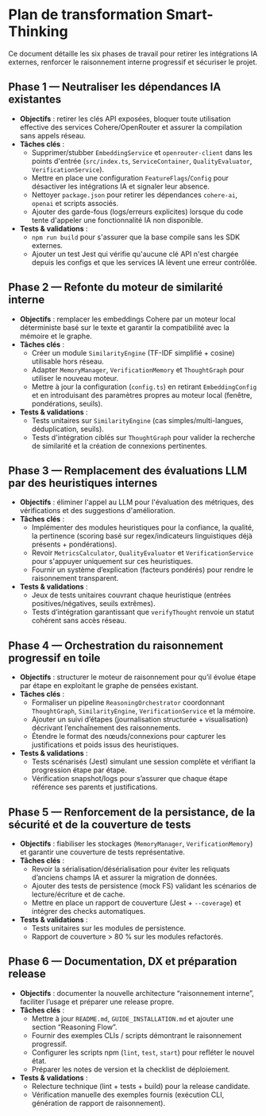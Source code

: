 # Plan de transformation Smart-Thinking

Ce document détaille les six phases de travail pour retirer les intégrations IA externes, renforcer le raisonnement interne progressif et sécuriser le projet.

## Phase 1 — Neutraliser les dépendances IA existantes
- **Objectifs** : retirer les clés API exposées, bloquer toute utilisation effective des services Cohere/OpenRouter et assurer la compilation sans appels réseau.
- **Tâches clés** :
  - Supprimer/stubber `EmbeddingService` et `openrouter-client` dans les points d'entrée (`src/index.ts`, `ServiceContainer`, `QualityEvaluator`, `VerificationService`).
  - Mettre en place une configuration `FeatureFlags`/`Config` pour désactiver les intégrations IA et signaler leur absence.
  - Nettoyer `package.json` pour retirer les dépendances `cohere-ai`, `openai` et scripts associés.
  - Ajouter des garde-fous (logs/erreurs explicites) lorsque du code tente d'appeler une fonctionnalité IA non disponible.
- **Tests & validations** :
  - `npm run build` pour s'assurer que la base compile sans les SDK externes.
  - Ajouter un test Jest qui vérifie qu'aucune clé API n'est chargée depuis les configs et que les services IA lèvent une erreur contrôlée.

## Phase 2 — Refonte du moteur de similarité interne
- **Objectifs** : remplacer les embeddings Cohere par un moteur local déterministe basé sur le texte et garantir la compatibilité avec la mémoire et le graphe.
- **Tâches clés** :
  - Créer un module `SimilarityEngine` (TF-IDF simplifié + cosine) utilisable hors réseau.
  - Adapter `MemoryManager`, `VerificationMemory` et `ThoughtGraph` pour utiliser le nouveau moteur.
  - Mettre à jour la configuration (`config.ts`) en retirant `EmbeddingConfig` et en introduisant des paramètres propres au moteur local (fenêtre, pondérations, seuils).
- **Tests & validations** :
  - Tests unitaires sur `SimilarityEngine` (cas simples/multi-langues, déduplication, seuils).
  - Tests d'intégration ciblés sur `ThoughtGraph` pour valider la recherche de similarité et la création de connexions pertinentes.

## Phase 3 — Remplacement des évaluations LLM par des heuristiques internes
- **Objectifs** : éliminer l'appel au LLM pour l'évaluation des métriques, des vérifications et des suggestions d'amélioration.
- **Tâches clés** :
  - Implémenter des modules heuristiques pour la confiance, la qualité, la pertinence (scoring basé sur regex/indicateurs linguistiques déjà présents + pondérations).
  - Revoir `MetricsCalculator`, `QualityEvaluator` et `VerificationService` pour s'appuyer uniquement sur ces heuristiques.
  - Fournir un système d’explication (facteurs pondérés) pour rendre le raisonnement transparent.
- **Tests & validations** :
  - Jeux de tests unitaires couvrant chaque heuristique (entrées positives/négatives, seuils extrêmes).
  - Tests d’intégration garantissant que `verifyThought` renvoie un statut cohérent sans accès réseau.

## Phase 4 — Orchestration du raisonnement progressif en toile
- **Objectifs** : structurer le moteur de raisonnement pour qu’il évolue étape par étape en exploitant le graphe de pensées existant.
- **Tâches clés** :
  - Formaliser un pipeline `ReasoningOrchestrator` coordonnant `ThoughtGraph`, `SimilarityEngine`, `VerificationService` et la mémoire.
  - Ajouter un suivi d’étapes (journalisation structurée + visualisation) décrivant l’enchaînement des raisonnements.
  - Étendre le format des nœuds/connexions pour capturer les justifications et poids issus des heuristiques.
- **Tests & validations** :
  - Tests scénarisés (Jest) simulant une session complète et vérifiant la progression étape par étape.
  - Vérification snapshot/logs pour s’assurer que chaque étape référence ses parents et justifications.

## Phase 5 — Renforcement de la persistance, de la sécurité et de la couverture de tests
- **Objectifs** : fiabiliser les stockages (`MemoryManager`, `VerificationMemory`) et garantir une couverture de tests représentative.
- **Tâches clés** :
  - Revoir la sérialisation/désérialisation pour éviter les reliquats d’anciens champs IA et assurer la migration de données.
  - Ajouter des tests de persistence (mock FS) validant les scénarios de lecture/écriture et de cache.
  - Mettre en place un rapport de couverture (Jest + `--coverage`) et intégrer des checks automatiques.
- **Tests & validations** :
  - Tests unitaires sur les modules de persistence.
  - Rapport de couverture > 80 % sur les modules refactorés.

## Phase 6 — Documentation, DX et préparation release
- **Objectifs** : documenter la nouvelle architecture “raisonnement interne”, faciliter l’usage et préparer une release propre.
- **Tâches clés** :
  - Mettre à jour `README.md`, `GUIDE_INSTALLATION.md` et ajouter une section “Reasoning Flow”.
  - Fournir des exemples CLIs / scripts démontrant le raisonnement progressif.
  - Configurer les scripts npm (`lint`, `test`, `start`) pour refléter le nouvel état.
  - Préparer les notes de version et la checklist de déploiement.
- **Tests & validations** :
  - Relecture technique (lint + tests + build) pour la release candidate.
  - Vérification manuelle des exemples fournis (exécution CLI, génération de rapport de raisonnement).
